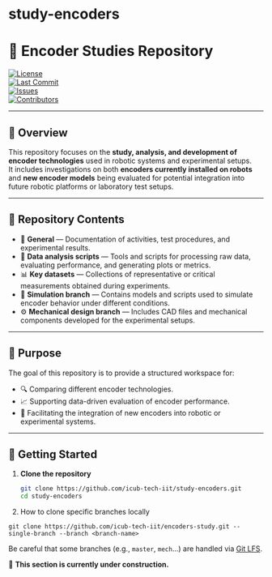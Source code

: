 study-encoders
===================

# 🦾 Encoder Studies Repository  

[![License](https://img.shields.io/github/license/icub-tech-iit/study-encoders)](LICENSE)  
[![Last Commit](https://img.shields.io/github/last-commit/icub-tech-iit/study-encoders)](https://github.com/icub-tech-iit/study-encoders/commits/main)  
[![Issues](https://img.shields.io/github/issues/icub-tech-iit/study-encoders)](https://github.com/icub-tech-iit/study-encoders/issues)  
[![Contributors](https://img.shields.io/github/contributors/icub-tech-iit/study-encoders)](https://github.com/icub-tech-iit/study-encoders/graphs/contributors)  

---

## 🧭 Overview  

This repository focuses on the **study, analysis, and development of encoder technologies** used in robotic systems and experimental setups.  
It includes investigations on both **encoders currently installed on robots** and **new encoder models** being evaluated for potential integration into future robotic platforms or laboratory test setups.

---

## 📂 Repository Contents  

- 📝 **General** — Documentation of activities, test procedures, and experimental results.  
- 🧮 **Data analysis scripts** — Tools and scripts for processing raw data, evaluating performance, and generating plots or metrics.  
- 📊 **Key datasets** — Collections of representative or critical measurements obtained during experiments.  
- 🧰 **Simulation branch** — Contains models and scripts used to simulate encoder behavior under different conditions.  
- ⚙️ **Mechanical design branch** — Includes CAD files and mechanical components developed for the experimental setups.  

---

## 🎯 Purpose  

The goal of this repository is to provide a structured workspace for:  
- 🔍 Comparing different encoder technologies.  
- 📈 Supporting data-driven evaluation of encoder performance.  
- 🤖 Facilitating the integration of new encoders into robotic or experimental systems.  

---

## 🚀 Getting Started  

1. **Clone the repository**
   ```bash
   git clone https://github.com/icub-tech-iit/study-encoders.git
   cd study-encoders

2.  How to clone specific branches locally
```console
git clone https://github.com/icub-tech-iit/encoders-study.git --single-branch --branch <branch-name>
```

Be careful that some branches (e.g., `master`, `mech`...) are handled via [Git LFS](https://help.github.com/en/articles/installing-git-large-file-storage).

🚧 **This section is currently under construction.**

